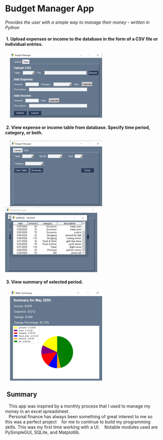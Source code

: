 # Budget Manager App 

*Provides the user with a simple way to manage their money - written in Python*



#### &nbsp;1. Upload expenses or income to the database in the form of a CSV file or individual entries.
&nbsp;&nbsp;&nbsp;  <img src="Images/bm..PNG" width="300">


#### &nbsp;2. View expense or income table from database. Specify time period, category, or both.
&nbsp;&nbsp;&nbsp; <img src="Images/bm.PNG" width="300"> &nbsp; <img src="Images/bm1.PNG" width="300">


#### &nbsp;3. View summary of selected period.
&nbsp;&nbsp;&nbsp; <img src="Images/bm2.PNG" width="300">


## &nbsp;Summary
&nbsp;&nbsp; This app was inspired by a monthly process that I used to manage my money in an excel spreadsheet.     
&nbsp;&nbsp; Personal finance has always been something of great interest to me so this was a perfect project 
&nbsp;&nbsp; for me to continue to build my programming skills. This was my first time working with a UI. 
&nbsp;&nbsp; Notable modules used are PySimpleGUI, SQLite, and Matplotlib. 
